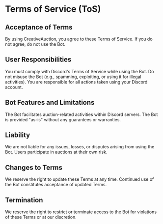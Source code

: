 # Terms of Service (ToS)

## Acceptance of Terms
By using CreativeAuction, you agree to these Terms of Service. If you do not agree, do not use the Bot.

## User Responsibilities

You must comply with Discord's Terms of Service while using the Bot.
Do not misuse the Bot (e.g., spamming, exploiting, or using it for illegal activities).
You are responsible for all actions taken using your Discord account.

## Bot Features and Limitations
The Bot facilitates auction-related activities within Discord servers.
The Bot is provided "as-is" without any guarantees or warranties.

## Liability
We are not liable for any issues, losses, or disputes arising from using the Bot.
Users participate in auctions at their own risk.

## Changes to Terms
We reserve the right to update these Terms at any time. Continued use of the Bot constitutes acceptance of updated Terms.

## Termination
We reserve the right to restrict or terminate access to the Bot for violations of these Terms or at our discretion.
